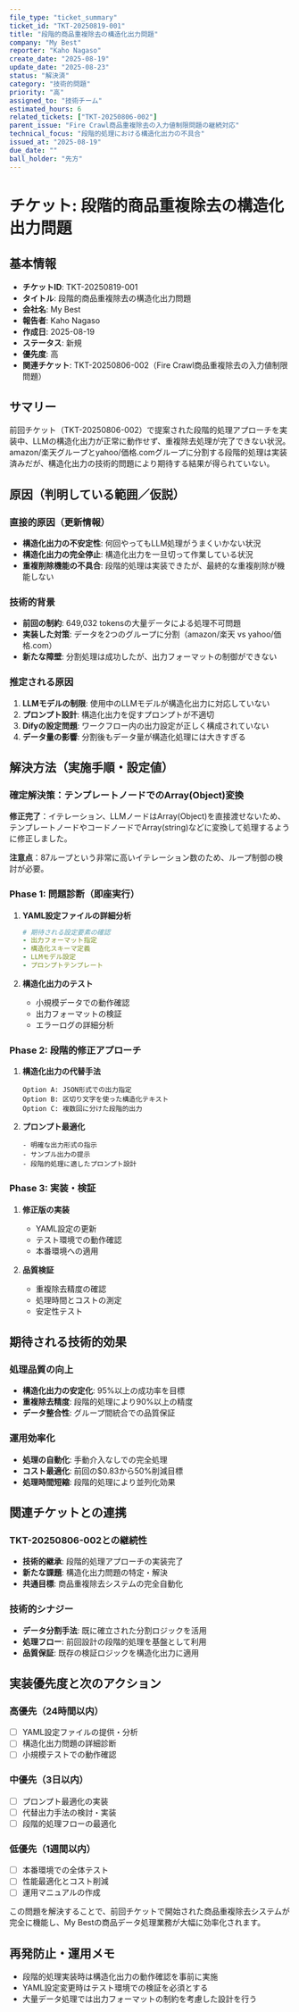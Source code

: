 ```yaml
---
file_type: "ticket_summary"
ticket_id: "TKT-20250819-001"
title: "段階的商品重複除去の構造化出力問題"
company: "My Best"
reporter: "Kaho Nagaso"
create_date: "2025-08-19"
update_date: "2025-08-23"
status: "解決済"
category: "技術的問題"
priority: "高"
assigned_to: "技術チーム"
estimated_hours: 6
related_tickets: ["TKT-20250806-002"]
parent_issue: "Fire Crawl商品重複除去の入力値制限問題の継続対応"
technical_focus: "段階的処理における構造化出力の不具合"
issued_at: "2025-08-19"
due_date: ""
ball_holder: "先方"
---
```


# チケット: 段階的商品重複除去の構造化出力問題

## 基本情報
- **チケットID**: TKT-20250819-001
- **タイトル**: 段階的商品重複除去の構造化出力問題
- **会社名**: My Best
- **報告者**: Kaho Nagaso
- **作成日**: 2025-08-19
- **ステータス**: 新規
- **優先度**: 高
- **関連チケット**: TKT-20250806-002（Fire Crawl商品重複除去の入力値制限問題）

## サマリー
前回チケット（TKT-20250806-002）で提案された段階的処理アプローチを実装中、LLMの構造化出力が正常に動作せず、重複除去処理が完了できない状況。amazon/楽天グループとyahoo/価格.comグループに分割する段階的処理は実装済みだが、構造化出力の技術的問題により期待する結果が得られていない。

## 原因（判明している範囲／仮説）

### 直接的原因（更新情報）
- **構造化出力の不安定性**: 何回やってもLLM処理がうまくいかない状況
- **構造化出力の完全停止**: 構造化出力を一旦切って作業している状況
- **重複削除機能の不具合**: 段階的処理は実装できたが、最終的な重複削除が機能しない

### 技術的背景
- **前回の制約**: 649,032 tokensの大量データによる処理不可問題
- **実装した対策**: データを2つのグループに分割（amazon/楽天 vs yahoo/価格.com）
- **新たな障壁**: 分割処理は成功したが、出力フォーマットの制御ができない

### 推定される原因
1. **LLMモデルの制限**: 使用中のLLMモデルが構造化出力に対応していない
2. **プロンプト設計**: 構造化出力を促すプロンプトが不適切
3. **Difyの設定問題**: ワークフロー内の出力設定が正しく構成されていない
4. **データ量の影響**: 分割後もデータ量が構造化処理には大きすぎる

## 解決方法（実施手順・設定値）

### 確定解決策：テンプレートノードでのArray(Object)変換

**修正完了**：イテレーション、LLMノードはArray(Object)を直接渡せないため、テンプレートノードやコードノードでArray(string)などに変換して処理するように修正しました。

**注意点**：87ループという非常に高いイテレーション数のため、ループ制御の検討が必要。

### Phase 1: 問題診断（即座実行）
1. **YAML設定ファイルの詳細分析**
   ```yaml
   # 期待される設定要素の確認
   - 出力フォーマット指定
   - 構造化スキーマ定義  
   - LLMモデル設定
   - プロンプトテンプレート
   ```

2. **構造化出力のテスト**
   - 小規模データでの動作確認
   - 出力フォーマットの検証
   - エラーログの詳細分析

### Phase 2: 段階的修正アプローチ
1. **構造化出力の代替手法**
   ```
   Option A: JSON形式での出力指定
   Option B: 区切り文字を使った構造化テキスト  
   Option C: 複数回に分けた段階的出力
   ```

2. **プロンプト最適化**
   ```
   - 明確な出力形式の指示
   - サンプル出力の提示
   - 段階的処理に適したプロンプト設計
   ```

### Phase 3: 実装・検証
1. **修正版の実装**
   - YAML設定の更新
   - テスト環境での動作確認
   - 本番環境への適用

2. **品質検証**
   - 重複除去精度の確認
   - 処理時間とコストの測定
   - 安定性テスト

## 期待される技術的効果

### 処理品質の向上
- **構造化出力の安定化**: 95%以上の成功率を目標
- **重複除去精度**: 段階的処理により90%以上の精度
- **データ整合性**: グループ間統合での品質保証

### 運用効率化
- **処理の自動化**: 手動介入なしでの完全処理
- **コスト最適化**: 前回の$0.83から50%削減目標
- **処理時間短縮**: 段階的処理により並列化効果

## 関連チケットとの連携

### TKT-20250806-002との継続性
- **技術的継承**: 段階的処理アプローチの実装完了
- **新たな課題**: 構造化出力問題の特定・解決
- **共通目標**: 商品重複除去システムの完全自動化

### 技術的シナジー
- **データ分割手法**: 既に確立された分割ロジックを活用
- **処理フロー**: 前回設計の段階的処理を基盤として利用
- **品質保証**: 既存の検証ロジックを構造化出力に適用

## 実装優先度と次のアクション

### 高優先（24時間以内）
- [ ] YAML設定ファイルの提供・分析
- [ ] 構造化出力問題の詳細診断
- [ ] 小規模テストでの動作確認

### 中優先（3日以内）
- [ ] プロンプト最適化の実装
- [ ] 代替出力手法の検討・実装
- [ ] 段階的処理フローの最適化

### 低優先（1週間以内）
- [ ] 本番環境での全体テスト
- [ ] 性能最適化とコスト削減
- [ ] 運用マニュアルの作成

この問題を解決することで、前回チケットで開始された商品重複除去システムが完全に機能し、My Bestの商品データ処理業務が大幅に効率化されます。

## 再発防止・運用メモ
- 段階的処理実装時は構造化出力の動作確認を事前に実施
- YAML設定変更時はテスト環境での検証を必須とする
- 大量データ処理では出力フォーマットの制約を考慮した設計を行う
